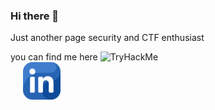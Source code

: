### Hi there 👋
Just another page security and CTF enthusiast
<!--
**Otojon/Otojon** is a ✨ _special_ ✨ repository because its `README.md` (this file) appears on your GitHub profile.

Here are some ideas to get you started:

- 🔭 I’m currently working on ...
- 🌱 I’m currently learning ...
- 👯 I’m looking to collaborate on ...
- 🤔 I’m looking for help with ...
- 💬 Ask me about ...
- 📫 How to reach me: ...
- 😄 Pronouns: ...
- ⚡ Fun fact: ...
-->
you can find me here
 <img src="https://tryhackme-badges.s3.amazonaws.com/Otojon.png" alt="TryHackMe"><br>
<a style="margin-left: 20px;" href="https://www.linkedin.com/in/otojon-xudayarov-662833202/" target="_blank"><img width="60" src="linkedin.png"/></a> 
